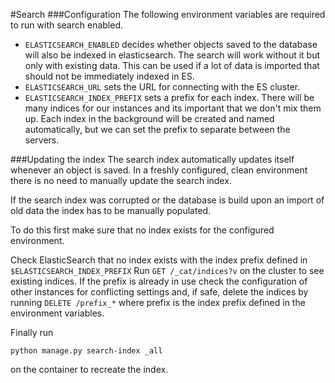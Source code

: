 #Search
###Configuration
The following environment variables are required to run with search enabled.

* `ELASTICSEARCH_ENABLED` decides whether objects saved to the database will also be indexed in elasticsearch. The search will work without it but only with existing data. This can be used if a lot of data is imported that should not be immediately indexed in ES.
* `ELASTICSEARCH_URL` sets the URL for connecting with the ES cluster.
* `ELASTICSEARCH_INDEX_PREFIX` sets a prefix for each index. There will be many indices for our instances and its important that we don't mix them up. Each index in the background will be created and named automatically, but we can set the prefix to separate between the servers.

###Updating the index
The search index automatically updates itself whenever an object is saved. In a freshly configured, clean environment 
there is no need to manually update the search index.

If the search index was corrupted or the database is build upon an import of old data the index has to be manually
 populated.

To do this first make sure that no index exists for the configured environment.

Check ElasticSearch that no index exists with the index prefix defined in ```$ELASTICSEARCH_INDEX_PREFIX```
Run ```GET /_cat/indices?v``` on the cluster to see existing indices. If the prefix is already in use check the 
configuration of other instances for conflicting settings and, if safe, 
delete the indices by running ```DELETE /prefix_*``` where prefix is the index prefix defined in the environment
variables.

Finally run 
```
python manage.py search-index _all
```
on the container to recreate the index.
